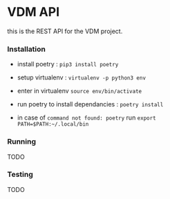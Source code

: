 # VDM API

this is the REST API for the VDM project.


### Installation

- install poetry : `pip3 install poetry`
- setup virtualenv : `virtualenv -p python3 env`
- enter in virtualenv `source env/bin/activate`
- run poetry to install dependancies : `poetry install`

- in case of `command not found: poetry` run `export PATH=$PATH:~/.local/bin`

### Running
TODO


### Testing
TODO
